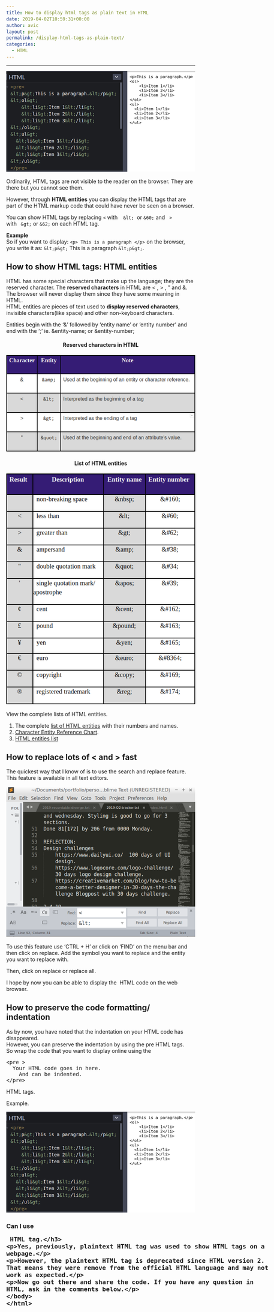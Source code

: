 ```yaml
---
title: How to display html tags as plain text in HTML
date: 2019-04-02T10:59:31+00:00
author: avic
layout: post
permalink: /display-html-tags-as-plain-text/
categories:
  - HTML
---
```

* * *

<img class="aligncenter wp-image-214 size-full" src="/public/04/display-code.png" alt="Show HTML tags on browser I using HTML entities"/>

Ordinarily, HTML tags are not visible to the reader on the browser. They are there but you cannot see them.

However, through **HTML entities** you can display the HTML tags that are part of the HTML markup code that could have never be seen on a browser.

You can show HTML tags by replacing `<` with  ` &lt;`  or  `&60;` and   `>`   with ` &gt;` or  `&62;` on each HTML tag.

**Example**  
So if you want to display: `<p> This is a paragraph </p>` on the browser, you write it as:  `&lt;p&gt;` This is a paragraph `&lt;p&gt;`.

## How to show HTML tags: HTML entities

HTML has some special characters that make up the language; they are the reserved character. The **reserved characters** in HTML are < , > , &#8221; and &. The browser will never display them since they have some meaning in HTML.  
HTML entities are pieces of text used to **display reserved characters**, invisible characters(like space) and other non-keyboard characters.

Entities begin with the ‘&’ followed by ‘entity name’ or ‘entity number’ and end with the ‘;’ ie. &entity-name; or &entity-number;

<h4 style="text-align: center;">
  Reserved characters in HTML
</h4>

<img src="/public/04/special-characters-html.png" alt="Reserved characters in HTML"/> 

<h4 style="text-align: center;">
  List of HTML entities
</h4>

<img src="/public/04/other-html-entities.png" alt="Commonly used HTML entities"/>

View the complete lists of HTML entities.

  1. The complete [list of HTML entities](https://www.freeformatter.com/html-entities.html) with their numbers and names.
  2. [Character Entity Reference Chart](https://dev.w3.org/html5/html-author/charref).
  3. [HTML entities list](https://developer.mozilla.org/en-US/docs/Glossary/Entity)

## How to replace lots of < and > fast

The quickest way that I know of is to use the search and replace feature. This feature is available in all text editors.

<img src="/public/04/mass-change-entities.png" alt="changing alot of html entities" /> 

To use this feature use &#8216;CTRL + H&#8217; or click on &#8216;FIND&#8217; on the menu bar and then click on replace. Add the symbol you want to replace and the entity you want to replace with.

Then, click on replace or replace all.

I hope by now you can be able to display the  HTML code on the web browser.

## How to preserve the code formatting/ indentation

As by now, you have noted that the indentation on your HTML code has disappeared.  
However, you can preserve the indentation by using the pre HTML tags.  
So wrap the code that you want to display online using the

<pre>&lt;pre &gt;
  Your HTML code goes in here.
    And can be indented.
&lt;/pre&gt;</pre>

HTML tags.

Example.

<img src="/public/04/display-code.png" alt="preserve code formating indentation html <pre>"/> 

### Can I use <plaintext> HTML tag.

Yes, previously, plaintext HTML tag was used to show HTML tags on a webpage.

However, the plaintext HTML tag is deprecated since HTML version 2. That means they were remove from the official HTML language and may not work as expected.


Now go out there and share the code. If you have any question in HTML, ask in the comments below.
